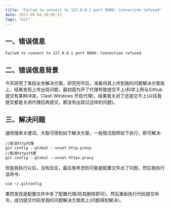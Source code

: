 ```yaml
---
title: 'Failed to connect to 127.0.0.1 port 9800: Connection refused'
date: 2023-08-04 20:09:13
tags: "Git"
---
```


## 一、错误信息
<!--more-->
```
Failed to connect to 127.0.0.1 port 9800: Connection refused

```

## 二、错误信息背景
今天研究了某段业务解决方案，研究完毕后，准备将其上传到我的问题解决方案库上，结果发现上传出现问题，最初因为开了代理导致提交不上(科学上网与Github提交有某种冲突，Clash Windows 开启代理)，结果我关闭了还提交不上(以往我提交都是关闭代理后再提交，都没有出现过这样的问题)。


## 三、解决问题

通常搜索关键词，大致可得到如下解决方案，一般情况按照如下执行，即可解决:
```
//取消http代理
git config --global --unset http.proxy
//取消https代理 
git config --global --unset https.proxy

```

但是我执行以后，没有反应，最后我考虑到可能是配置文件出了问题，然后我执行该命令:
```
vim ~/.gitconfig

```

果然发现是配置文件中多了配置代理(将其删除即可)，然后重新执行代码提交命令，成功提交代码至我的问题解决方案库上(问题得到解决)。